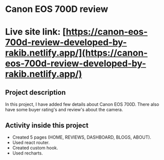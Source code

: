 # Canon EOS 700D review

# Live site link: [https://canon-eos-700d-review-developed-by-rakib.netlify.app/](https://canon-eos-700d-review-developed-by-rakib.netlify.app/)

## Project description

In this project, I have added few details about Canon EOS 700D. There also have some buyer rating's and review's about the camera.

## Activity inside this project

- Created 5 pages (HOME, REVIEWS, DASHBOARD, BLOGS, ABOUT).
- Used react router.
- Created custom hook.
- Used recharts.

